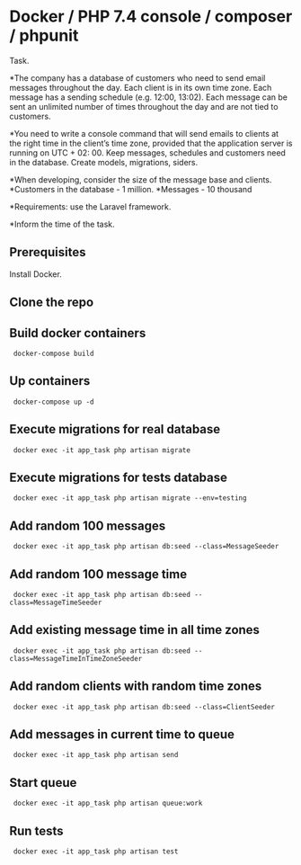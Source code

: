 # Docker / PHP 7.4 console / composer / phpunit 

Task.

*The company has a database of customers who need to send email messages throughout the day. Each client is in its own time zone. Each message has a sending schedule (e.g. 12:00, 13:02). Each message can be sent an unlimited number of times throughout the day and are not tied to customers.

*You need to write a console command that will send emails to clients at the right time in the client’s time zone, provided that the application server is running on UTC + 02: 00. Keep messages, schedules and customers need in the database. Create models, migrations, siders.

*When developing, consider the size of the message base and clients.
*Customers in the database - 1 million.
*Messages - 10 thousand

*Requirements: use the Laravel framework.

*Inform the time of the task.

## Prerequisites

Install Docker.

## Clone the repo

     

## Build docker containers

     docker-compose build 

## Up containers

     docker-compose up -d
     
## Execute migrations for real database

     docker exec -it app_task php artisan migrate 

## Execute migrations for tests database

     docker exec -it app_task php artisan migrate --env=testing
     
## Add random 100 messages

     docker exec -it app_task php artisan db:seed --class=MessageSeeder
     
## Add random 100 message time

     docker exec -it app_task php artisan db:seed --class=MessageTimeSeeder
     
## Add existing message time in all time zones

     docker exec -it app_task php artisan db:seed --class=MessageTimeInTimeZoneSeeder
     
## Add random clients with random time zones 

     docker exec -it app_task php artisan db:seed --class=ClientSeeder
     
## Add messages in current time to queue

     docker exec -it app_task php artisan send 

## Start queue
 
     docker exec -it app_task php artisan queue:work
     
## Run tests

     docker exec -it app_task php artisan test
     
     
